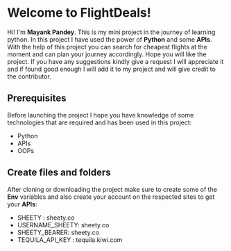 # Welcome to FlightDeals!

Hi! I'm **Mayank Pandey**. This is my mini project in the journey of learning python. In this project I have used the power of **Python** and some **APIs**.
With the help of this project you can search for cheapest flights at the moment and can plan your journey accordingly. Hope you will like the project. If you have any suggestions kindly give a request I will appreciate it and if found good enough I will add it to my project and will give credit to the contributor.

## Prerequisites

Before launching the project I hope you have knowledge of some technologies that are required and has been used in this project:

- Python
- APIs
- OOPs

## Create files and folders

After cloning or downloading the project make sure to create some of the **Env** variables and also create your account on the respected sites to get your **APIs**:

- SHEETY : sheety.co
- USERNAME_SHEETY: sheety.co
- SHEETY_BEARER: sheety.co
- TEQUILA_API_KEY : tequila.kiwi.com
